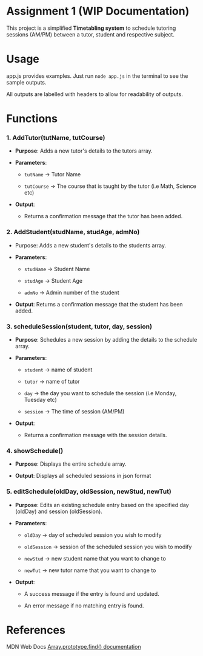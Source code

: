 # Assignment 1 (WIP Documentation)

This project is a simplified **Timetabling system** to schedule tutoring sessions (AM/PM) between a tutor, student and respective subject.


# Usage

app.js provides examples. Just run ```node app.js``` in the terminal to see the sample outputs.

All outputs are labelled with headers to allow for readability of outputs.


# Functions

### 1. AddTutor(tutName, tutCourse)
- **Purpose**: Adds a new tutor's details to the tutors array.

- **Parameters**: 

    * `tutName` -> Tutor Name
    
    * `tutCourse` -> The course that is taught by the tutor (i.e Math, Science etc)

- **Output**: 
    * Returns a confirmation message that the tutor has been added.


### 2. AddStudent(studName, studAge, admNo)
- Purpose: Adds a new student's details to the students array.

- **Parameters**: 

    * `studName` -> Student Name

    * `studAge` -> Student Age
    
    * `admNo` -> Admin number of the student

- **Output**: Returns a confirmation message that the student has been added.


### 3. scheduleSession(student, tutor, day, session)
- **Purpose**: Schedules a new session by adding the details to the schedule array.

- **Parameters**:
    * `student` -> name of student

    * `tutor` -> name of tutor
    
    * `day` -> the day you want to schedule the session (i.e Monday, Tuesday etc)
    
    * `session` -> The time of session (AM/PM)

- **Output**:
    * Returns a confirmation message with the session details.


### 4. showSchedule()
- **Purpose**: Displays the entire schedule array.

- **Output**: Displays all scheduled sessions in json format


### 5. editSchedule(oldDay, oldSession, newStud, newTut)
- **Purpose**: Edits an existing schedule entry based on the specified day (oldDay) and session (oldSession).

- **Parameters**:

    * `oldDay` -> day of scheduled session you wish to modify

    * `oldSession` -> session of the scheduled session you wish to modify

    * `newStud` -> new student name that you want to change to

    * `newTut` -> new tutor name that you want to change to

- **Output**:

    * A success message if the entry is found and updated.

    * An error message if no matching entry is found.

# References
MDN Web Docs [Array.prototype.find() documentation](https://developer.mozilla.org/en-US/docs/Web/JavaScript/Reference/Global_Objects/Array/find)
